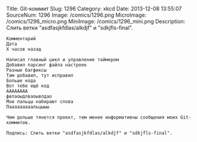 Title: Git-коммит 
Slug: 1296 
Category: xkcd 
Date: 2013-12-08 13:55:07 
SourceNum: 1296 
Image: /comics/1296.png 
MicroImage: /comics/1296_micro.png 
MiniImage: /comics/1296_mini.png 
Description: Слить ветки "asdfasjkfdlas/alkdjf" и "sdkjfls-final". 



    Комментарий
    Дата
    Х часов назад

    Написал главный цикл и управление таймером
    Добавил парсинг файла настроек
    Разные багфиксы
    Там добавил, тут исправил
    Больше кода
    Вот тебе ещё код
    АААААААА
    фвлаоыдлваоывлдао
    Мои пальцы набирают слова
    Пааааааааальцыыы

    Чем дольше тянется проект, тем менее информативны сообщения моих Git-коммитов.

    Подпись: Слить ветки "asdfasjkfdlas/alkdjf" и "sdkjfls-final".
